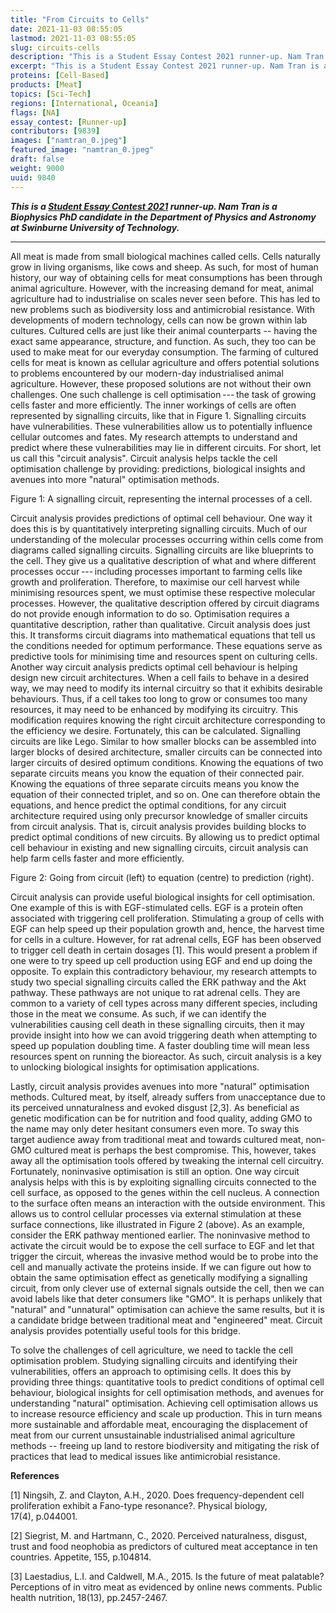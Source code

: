 ```yaml
---
title: "From Circuits to Cells"
date: 2021-11-03 08:55:05
lastmod: 2021-11-03 08:55:05
slug: circuits-cells
description: "This is a Student Essay Contest 2021 runner-up. Nam Tran is a Biophysics PhD candidate in the Department of Physics and Astronomy at Swinburne University of Technology."
excerpt: "This is a Student Essay Contest 2021 runner-up. Nam Tran is a Biophysics PhD candidate in the Department of Physics and Astronomy at Swinburne University of Technology."
proteins: [Cell-Based]
products: [Meat]
topics: [Sci-Tech]
regions: [International, Oceania]
flags: [NA]
essay_contest: [Runner-up]
contributors: [9839]
images: ["namtran_0.jpeg"]
featured_image: "namtran_0.jpeg"
draft: false
weight: 9000
uuid: 9840
---
```

***This is a [Student Essay Contest
2021](https://www.proteinreport.org/student-essay-contest-2021) runner-up.
Nam Tran is a Biophysics PhD candidate in the Department of Physics and
Astronomy at Swinburne University of Technology.***

------------------------------------------------------------------------

All meat is made from small biological machines called cells. Cells
naturally grow in living organisms, like cows and sheep. As such, for
most of human history, our way of obtaining cells for meat consumptions
has been through animal agriculture. However, with the increasing demand
for meat, animal agriculture had to industrialise on scales never seen
before. This has led to new problems such as biodiversity loss and
antimicrobial resistance. With developments of modern technology, cells
can now be grown within lab cultures. Cultured cells are just like their
animal counterparts -- having the exact same appearance, structure, and
function. As such, they too can be used to make meat for our everyday
consumption. The farming of cultured cells for meat is known as cellular
agriculture and offers potential solutions to problems encountered by
our modern-day industrialised animal agriculture. However, these
proposed solutions are not without their own challenges. One such
challenge is cell optimisation --- the task of growing cells faster and
more efficiently. The inner workings of cells are often represented by
signalling circuits, like that in Figure 1. Signalling circuits have
vulnerabilities. These vulnerabilities allow us to potentially influence
cellular outcomes and fates. My research attempts to understand and
predict where these vulnerabilities may lie in different circuits. For
short, let us call this "circuit analysis". Circuit analysis helps
tackle the cell optimisation challenge by providing: predictions,
biological insights and avenues into more "natural"
optimisation methods.

Figure 1: A signalling circuit, representing the internal processes of a
cell.

Circuit analysis provides predictions of optimal cell behaviour. One way
it does this is by quantitatively interpreting signalling circuits. Much
of our understanding of the molecular processes occurring within cells
come from diagrams called signalling circuits. Signalling circuits are
like blueprints to the cell. They give us a qualitative description of
what and where different processes occur --- including processes
important to farming cells like growth and proliferation. Therefore, to
maximise our cell harvest while minimising resources spent, we must
optimise these respective molecular processes. However, the qualitative
description offered by circuit diagrams do not provide enough
information to do so. Optimisation requires a quantitative description,
rather than qualitative. Circuit analysis does just this. It transforms
circuit diagrams into mathematical equations that tell us the conditions
needed for optimum performance. These equations serve as predictive
tools for minimising time and resources spent on culturing cells.
Another way circuit analysis predicts optimal cell behaviour is helping
design new circuit architectures. When a cell fails to behave in a
desired way, we may need to modify its internal circuitry so that it
exhibits desirable behaviours. Thus, if a cell takes too long to grow or
consumes too many resources, it may need to be enhanced by modifying its
circuitry. This modification requires knowing the right circuit
architecture corresponding to the efficiency we desire. Fortunately,
this can be calculated. Signalling circuits are like Lego. Similar to
how smaller blocks can be assembled into larger blocks of desired
architecture, smaller circuits can be connected into larger circuits of
desired optimum conditions. Knowing the equations of two separate
circuits means you know the equation of their connected pair. Knowing
the equations of three separate circuits means you know the equation of
their connected triplet, and so on. One can therefore obtain the
equations, and hence predict the optimal conditions, for any circuit
architecture required using only precursor knowledge of smaller circuits
from circuit analysis. That is, circuit analysis provides building
blocks to predict optimal conditions of new circuits. By allowing us to
predict optimal cell behaviour in existing and new signalling circuits,
circuit analysis can help farm cells faster and more efficiently.

Figure 2: Going from circuit (left) to equation (centre) to prediction
(right).

Circuit analysis can provide useful biological insights for cell
optimisation. One example of this is with EGF-stimulated cells. EGF is a
protein often associated with triggering cell proliferation. Stimulating
a group of cells with EGF can help speed up their population growth and,
hence, the harvest time for cells in a culture. However, for rat adrenal
cells, EGF has been observed to trigger cell death in certain dosages
\[1\]. This would present a problem if one were to try speed up cell
production using EGF and end up doing the opposite. To explain this
contradictory behaviour, my research attempts to study two special
signalling circuits called the ERK pathway and the Akt pathway. These
pathways are not unique to rat adrenal cells. They are common to a
variety of cell types across many different species, including those in
the meat we consume. As such, if we can identify the vulnerabilities
causing cell death in these signalling circuits, then it may provide
insight into how we can avoid triggering death when attempting to speed
up population doubling time. A faster doubling time will mean less
resources spent on running the bioreactor. As such, circuit analysis is
a key to unlocking biological insights for optimisation applications.

Lastly, circuit analysis provides avenues into more "natural"
optimisation methods. Cultured meat, by itself, already suffers from
unacceptance due to its perceived unnaturalness and evoked disgust
\[2,3\]. As beneficial as genetic modification can be for nutrition and
food quality, adding GMO to the name may only deter hesitant consumers
even more. To sway this target audience away from traditional meat and
towards cultured meat, non-GMO cultured meat is perhaps the best
compromise. This, however, takes away all the optimisation tools offered
by tweaking the internal cell circuitry. Fortunately, noninvasive
optimisation is still an option. One way circuit analysis helps with
this is by exploiting signalling circuits connected to the cell surface,
as opposed to the genes within the cell nucleus. A connection to the
surface often means an interaction with the outside environment. This
allows us to control cellular processes via external stimulation at
these surface connections, like illustrated in Figure 2 (above). As an
example, consider the ERK pathway mentioned earlier. The noninvasive
method to activate the circuit would be to expose the cell surface to
EGF and let that trigger the circuit, whereas the invasive method would
be to probe into the cell and manually activate the proteins inside. If
we can figure out how to obtain the same optimisation effect as
genetically modifying a signalling circuit, from only clever use of
external signals outside the cell, then we can avoid labels like that
deter consumers like "GMO". It is perhaps unlikely that "natural" and
"unnatural" optimisation can achieve the same results, but it is a
candidate bridge between traditional meat and "engineered" meat. Circuit
analysis provides potentially useful tools for this bridge.

To solve the challenges of cell agriculture, we need to tackle the cell
optimisation problem. Studying signalling circuits and identifying their
vulnerabilities, offers an approach to optimising cells. It does this by
providing three things: quantitative tools to predict conditions of
optimal cell behaviour, biological insights for cell optimisation
methods, and avenues for understanding "natural" optimisation. Achieving
cell optimisation allows us to increase resource efficiency and scale up
production. This in turn means more sustainable and affordable meat,
encouraging the displacement of meat from our current unsustainable
industrialised animal agriculture methods -- freeing up land to restore
biodiversity and mitigating the risk of practices that lead to medical
issues like antimicrobial resistance.

**References**

\[1\] Ningsih, Z. and Clayton, A.H., 2020. Does frequency-dependent cell
proliferation exhibit a Fano-type resonance?. Physical biology,
17(4), p.044001.

\[2\] Siegrist, M. and Hartmann, C., 2020. Perceived naturalness,
disgust, trust and food neophobia as predictors of cultured meat
acceptance in ten countries. Appetite, 155, p.104814.

\[3\] Laestadius, L.I. and Caldwell, M.A., 2015. Is the future of meat
palatable? Perceptions of in vitro meat as evidenced by online news
comments. Public health nutrition, 18(13), pp.2457-2467.
